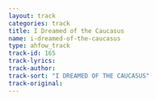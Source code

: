 ```yaml
---
layout: track
categories: track
title: I Dreamed of the Caucasus
name: i-dreamed-of-the-caucasus
type: ahfow_track
track-id: 165
track-lyrics: 
track-author: 
track-sort: "I DREAMED OF THE CAUCASUS"
track-original: 
---
```

